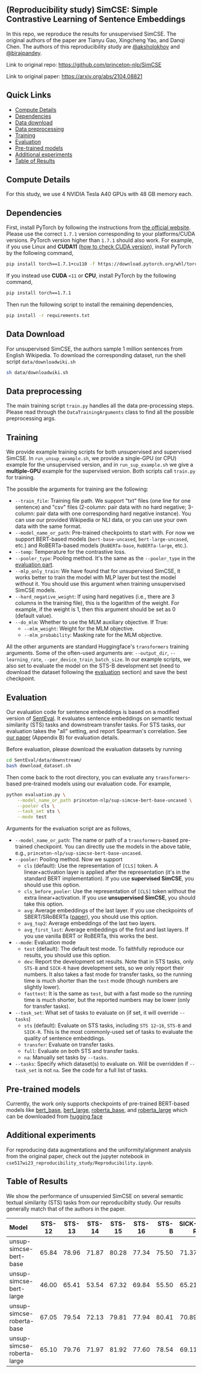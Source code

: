 ## (Reproducibility study) SimCSE: Simple Contrastive Learning of Sentence Embeddings

In this repo, we reproduce the results for unsupervised SimCSE. The original authors of the paper are Tianyu Gao, Xingcheng Yao, and Danqi Chen. The authors of this reproducibility study are [@aksholokhov](https://github.com/aksholokhov) and [@birajpandey](https://github.com/birajpandey).


Link to original repo: https://github.com/princeton-nlp/SimCSE 

Link to original paper: https://arxiv.org/abs/2104.08821


## Quick Links

  - [Compute Details](#compute-details)
  - [Dependencies](#dependencies)
  - [Data download](#data-download)
  - [Data preprocessing](#data-preprocess)
  - [Training](#training)
  - [Evaluation](#evaluation)
  - [Pre-trained models](#pretrained)
  - [Additional experiments](#additional-exp)
  - [Table of Results](#main-results)


## Compute Details

For this study, we use 4 NVIDIA Tesla A40 GPUs with 48 GB memory each. 

## Dependencies

First, install PyTorch by following the instructions from [the official website](https://pytorch.org). Please use the correct `1.7.1` version corresponding to your platforms/CUDA versions. PyTorch version higher than `1.7.1` should also work. For example, if you use Linux and **CUDA11** ([how to check CUDA version](https://varhowto.com/check-cuda-version/)), install PyTorch by the following command,

```bash
pip install torch==1.7.1+cu110 -f https://download.pytorch.org/whl/torch_stable.html
```

If you instead use **CUDA** `<11` or **CPU**, install PyTorch by the following command,

```bash
pip install torch==1.7.1
```


Then run the following script to install the remaining dependencies,

```bash
pip install -r requirements.txt
```

## Data Download
For unsupervised SimCSE, the authors sample 1 million sentences from English Wikipedia. To download the corresponding dataset, run the shell script `data/downloadwiki.sh`


```bash
sh data/downloadwiki.sh
```


## Data preprocessing
The main training script `train.py` handles all the data pre-processing steps. Please read through the `DataTrainingArguments` class to find all the possible preprocessing args.


## Training
We provide example training scripts for both unsupervised and supervised SimCSE. 
In `run_unsup_example.sh`, we provide a single-GPU (or CPU) example for the unsupervised version, and in `run_sup_example.sh` we give a **multiple-GPU** example for the supervised version. Both scripts call `train.py` for training. 

The possible the arguments for training are the following:
* `--train_file`: Training file path. We support "txt" files (one line for one sentence) and "csv" files (2-column: pair data with no hard negative; 3-column: pair data with one corresponding hard negative instance). You can use our provided Wikipedia or NLI data, or you can use your own data with the same format.
* `--model_name_or_path`: Pre-trained checkpoints to start with. For now we support BERT-based models (`bert-base-uncased`, `bert-large-uncased`, etc.) and RoBERTa-based models (`RoBERTa-base`, `RoBERTa-large`, etc.).
* `--temp`: Temperature for the contrastive loss.
* `--pooler_type`: Pooling method. It's the same as the `--pooler_type` in the [evaluation part](#evaluation).
* `--mlp_only_train`: We have found that for unsupervised SimCSE, it works better to train the model with MLP layer but test the model without it. You should use this argument when training unsupervised SimCSE models.
* `--hard_negative_weight`: If using hard negatives (i.e., there are 3 columns in the training file), this is the logarithm of the weight. For example, if the weight is 1, then this argument should be set as 0 (default value).
* `--do_mlm`: Whether to use the MLM auxiliary objective. If True:
  * `--mlm_weight`: Weight for the MLM objective.
  * `--mlm_probability`: Masking rate for the MLM objective.

All the other arguments are standard Huggingface's `transformers` training arguments. Some of the often-used arguments are: `--output_dir`, `--learning_rate`, `--per_device_train_batch_size`. In our example scripts, we also set to evaluate the model on the STS-B development set (need to download the dataset following the [evaluation](#evaluation) section) and save the best checkpoint.


## Evaluation
Our evaluation code for sentence embeddings is based on a modified version of [SentEval](https://github.com/facebookresearch/SentEval). It evaluates sentence embeddings on semantic textual similarity (STS) tasks and downstream transfer tasks. For STS tasks, our evaluation takes the "all" setting, and report Spearman's correlation. See [our paper](https://arxiv.org/pdf/2104.08821.pdf) (Appendix B) for evaluation details.

Before evaluation, please download the evaluation datasets by running
```bash
cd SentEval/data/downstream/
bash download_dataset.sh
```

Then come back to the root directory, you can evaluate any `transformers`-based pre-trained models using our evaluation code. For example,
```bash
python evaluation.py \
    --model_name_or_path princeton-nlp/sup-simcse-bert-base-uncased \
    --pooler cls \
    --task_set sts \
    --mode test
```

Arguments for the evaluation script are as follows,

* `--model_name_or_path`: The name or path of a `transformers`-based pre-trained checkpoint. You can directly use the models in the above table, e.g., `princeton-nlp/sup-simcse-bert-base-uncased`.
* `--pooler`: Pooling method. Now we support
    * `cls` (default): Use the representation of `[CLS]` token. A linear+activation layer is applied after the representation (it's in the standard BERT implementation). If you use **supervised SimCSE**, you should use this option.
    * `cls_before_pooler`: Use the representation of `[CLS]` token without the extra linear+activation. If you use **unsupervised SimCSE**, you should take this option.
    * `avg`: Average embeddings of the last layer. If you use checkpoints of SBERT/SRoBERTa ([paper](https://arxiv.org/abs/1908.10084)), you should use this option.
    * `avg_top2`: Average embeddings of the last two layers.
    * `avg_first_last`: Average embeddings of the first and last layers. If you use vanilla BERT or RoBERTa, this works the best.
* `--mode`: Evaluation mode
    * `test` (default): The default test mode. To faithfully reproduce our results, you should use this option.
    * `dev`: Report the development set results. Note that in STS tasks, only `STS-B` and `SICK-R` have development sets, so we only report their numbers. It also takes a fast mode for transfer tasks, so the running time is much shorter than the `test` mode (though numbers are slightly lower).
    * `fasttest`: It is the same as `test`, but with a fast mode so the running time is much shorter, but the reported numbers may be lower (only for transfer tasks).
* `--task_set`: What set of tasks to evaluate on (if set, it will override `--tasks`)
    * `sts` (default): Evaluate on STS tasks, including `STS 12~16`, `STS-B` and `SICK-R`. This is the most commonly-used set of tasks to evaluate the quality of sentence embeddings.
    * `transfer`: Evaluate on transfer tasks.
    * `full`: Evaluate on both STS and transfer tasks.
    * `na`: Manually set tasks by `--tasks`.
* `--tasks`: Specify which dataset(s) to evaluate on. Will be overridden if `--task_set` is not `na`. See the code for a full list of tasks.



## Pre-trained models 
Currently, the work only supports checkpoints of pre-trained BERT-based models like [bert_base](https://huggingface.co/bert-base-uncased), [bert_large](https://huggingface.co/bert-large-uncased), [roberta_base](https://huggingface.co/roberta-base), and [roberta_large](https://huggingface.co/roberta-large) which can be downloaded from [hugging face](https://huggingface.co)


## Additional experiments
For reproducing data augmentations and the uniformity/alignment analysis from the original paper, check out the jupyter notebook in `cse517wi23_reproducibility_study/Reproducibility.ipynb`.


## Table of Results
We show the performance of unsupervied SimCSE on several semantic textual similarity (STS) tasks from our reproducibilty study. Our results generally match that of the authors in the paper.


|        Model       |STS-12  | STS-13 | STS-14 | STS-15 |STS-16 | STS-B | SICK-R | Avg. |
|:--------------|:-------:|:-----:|:--------:|:---------:|:-------:|-------:|-------:|-------:|
| unsup-simcse-bert-base   | 65.84 | 78.96 | 71.87 | 80.28 | 77.34 | 75.50 | 71.37 | 74.45 |
| unsup-simcse-bert-large  | 46.00 | 65.41 | 53.54 | 67.32 | 69.84 | 55.50 | 65.21 | 60.40 |
| unsup-simcse-roberta-base | 67.05 | 79.54 | 72.13 | 79.81 | 77.94 | 80.41 | 70.89 | 75.40 |
| unsup-simcse-roberta-large | 65.10 | 79.76 | 71.97 | 81.92 | 77.60 | 78.54 | 69.11 | 74.86 |



